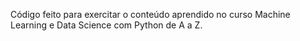 Código feito para exercitar o conteúdo aprendido no curso Machine Learning e Data Science com Python de A a Z.

